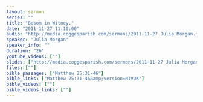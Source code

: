 ```yaml
---
layout: sermon
series: ""
title: "Besom in Witney."
date: "2011-11-27 11:10:00"
audio: "http://media.coggesparish.com/sermons/2011-11-27 Julia Morgan.mp3"
speaker: "Julia Morgan"
speaker_info: ""
duration: "26"
youtube_videos: [""]
slides: ["http://media.coggesparish.com/sermons/2011-11-27 Julia Morgan.pdf"]
files: [""]
bible_passages: ["Matthew 25:31-46"]
bible_links: ["Matthew 25:31-46&amp;version=NIVUK"]
bible_videos: [""]
bible_videos_links: [""]
---
```

